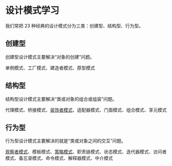 # 设计模式学习
我们常把 23 种经典的设计模式分为三类：创建型、结构型、行为型。

## 创建型

创建型设计模式主要解决“对象的创建”问题。

单例模式、工厂模式、建造者模式、原型模式

## 结构型

结构型设计模式主要解决“类或对象的组合或组装”问题。

代理模式、桥接模式、[装饰者模式](https://github.com/neilz753/DesignPatterns/blob/master/src/main/java/decorator/装饰者模式.md)、适配器模式、门面模式、组合模式、享元模式

## 行为型

行为型设计模式主要解决的就是“类或对象之间的交互”问题。

[观察者模式](https://github.com/neilz753/DesignPatterns/blob/master/src/main/java/observer/观察者模式.md)、模板模式、[策略模式](https://github.com/neilz753/DesignPatterns/blob/master/src/main/java/strategy/1.设计模式入门-策略模式.md)、职责链模式、状态模式、迭代器模式、访问者模式、备忘录模式、命令模式、解释器模式、中介模式